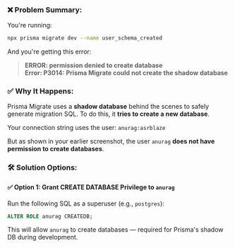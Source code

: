 ### ❌ Problem Summary:

You're running:

```bash
npx prisma migrate dev --name user_schema_created
```

And you're getting this error:

> **ERROR: permission denied to create database**  
> **Error: P3014: Prisma Migrate could not create the shadow database**

### ✅ Why It Happens:

Prisma Migrate uses a **shadow database** behind the scenes to safely generate migration SQL. To do this, it **tries to create a new database**.

Your connection string uses the user:
`anurag:asrblaze`

But as shown in your earlier screenshot, the user `anurag` **does not have permission to create databases**.

### 🛠️ Solution Options:

#### ✅ Option 1: Grant CREATE DATABASE Privilege to `anurag`

Run the following SQL as a superuser (e.g., `postgres`):
```sql
ALTER ROLE anurag CREATEDB;
```

This will allow `anurag` to create databases — required for Prisma's shadow DB during development.